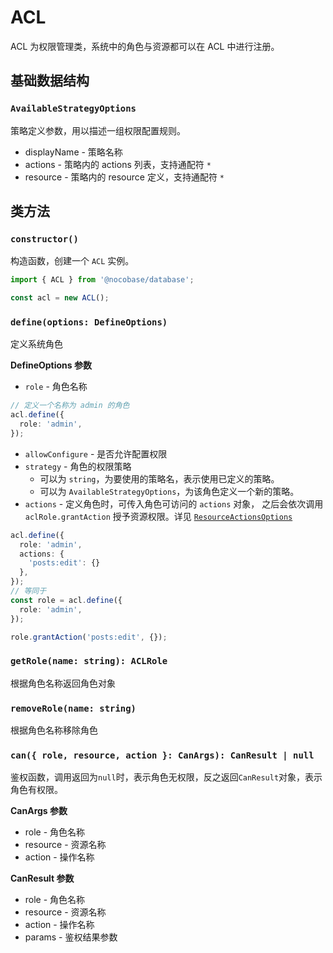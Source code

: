 # ACL

ACL 为权限管理类，系统中的角色与资源都可以在 ACL 中进行注册。

## 基础数据结构

### `AvailableStrategyOptions`

策略定义参数，用以描述一组权限配置规则。

* displayName - 策略名称
* actions - 策略内的 actions 列表，支持通配符 `*`
* resource - 策略内的 resource 定义，支持通配符 `*`

## 类方法

### `constructor()`

构造函数，创建一个 `ACL` 实例。

```typescript
import { ACL } from '@nocobase/database';

const acl = new ACL();
```
### `define(options: DefineOptions)`

定义系统角色

**DefineOptions 参数**

* `role` - 角色名称

```typescript
// 定义一个名称为 admin 的角色
acl.define({
  role: 'admin',
});
```

* `allowConfigure` - 是否允许配置权限
* `strategy` - 角色的权限策略
  * 可以为 `string`，为要使用的策略名，表示使用已定义的策略。
  * 可以为 `AvailableStrategyOptions`，为该角色定义一个新的策略。
* `actions` - 定义角色时，可传入角色可访问的 `actions` 对象，
  之后会依次调用 `aclRole.grantAction` 授予资源权限。详见 [`ResourceActionsOptions`](#ResourceActionsOptions)

```typescript
acl.define({
  role: 'admin',
  actions: {
    'posts:edit': {}
  },
});
// 等同于
const role = acl.define({
  role: 'admin',
});

role.grantAction('posts:edit', {});
```

### `getRole(name: string): ACLRole`

根据角色名称返回角色对象

### `removeRole(name: string)`

根据角色名称移除角色

### `can({ role, resource, action }: CanArgs): CanResult | null`

鉴权函数，调用返回为`null`时，表示角色无权限，反之返回`CanResult`对象，表示角色有权限。

**CanArgs 参数**

* role - 角色名称
* resource - 资源名称
* action - 操作名称

**CanResult 参数**

* role - 角色名称
* resource - 资源名称
* action - 操作名称
* params - 鉴权结果参数
